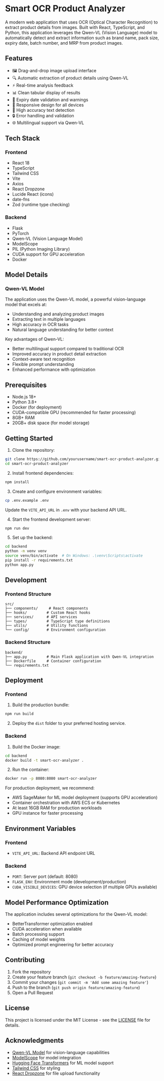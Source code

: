 # Smart OCR Product Analyzer

A modern web application that uses OCR (Optical Character Recognition) to extract product details from images. Built with React, TypeScript, and Python, this application leverages the Qwen-VL (Vision Language) model to automatically detect and extract information such as brand name, pack size, expiry date, batch number, and MRP from product images.

## Features

- 🖼️ Drag-and-drop image upload interface
- 🔍 Automatic extraction of product details using Qwen-VL
- ⚡ Real-time analysis feedback
- 📊 Clean tabular display of results
- 🚨 Expiry date validation and warnings
- 📱 Responsive design for all devices
- 🎯 High accuracy text detection
- 🔒 Error handling and validation
- 🌐 Multilingual support via Qwen-VL

## Tech Stack

### Frontend
- React 18
- TypeScript
- Tailwind CSS
- Vite
- Axios
- React Dropzone
- Lucide React (icons)
- date-fns
- Zod (runtime type checking)

### Backend
- Flask
- PyTorch
- Qwen-VL (Vision Language Model)
- ModelScope
- PIL (Python Imaging Library)
- CUDA support for GPU acceleration
- Docker

## Model Details

### Qwen-VL Model
The application uses the Qwen-VL model, a powerful vision-language model that excels at:
- Understanding and analyzing product images
- Extracting text in multiple languages
- High accuracy in OCR tasks
- Natural language understanding for better context

Key advantages of Qwen-VL:
- Better multilingual support compared to traditional OCR
- Improved accuracy in product detail extraction
- Context-aware text recognition
- Flexible prompt understanding
- Enhanced performance with optimization

## Prerequisites

- Node.js 18+
- Python 3.8+
- Docker (for deployment)
- CUDA-compatible GPU (recommended for faster processing)
- 8GB+ RAM
- 20GB+ disk space (for model storage)

## Getting Started

1. Clone the repository:
```bash
git clone https://github.com/yourusername/smart-ocr-product-analyzer.git
cd smart-ocr-product-analyzer
```

2. Install frontend dependencies:
```bash
npm install
```

3. Create and configure environment variables:
```bash
cp .env.example .env
```
Update the `VITE_API_URL` in `.env` with your backend API URL.

4. Start the frontend development server:
```bash
npm run dev
```

5. Set up the backend:
```bash
cd backend
python -m venv venv
source venv/bin/activate  # On Windows: .\venv\Scripts\activate
pip install -r requirements.txt
python app.py
```

## Development

### Frontend Structure
```
src/
├── components/     # React components
├── hooks/         # Custom React hooks
├── services/      # API services
├── types/         # TypeScript type definitions
├── utils/         # Utility functions
└── config/        # Environment configuration
```

### Backend Structure
```
backend/
├── app.py         # Main Flask application with Qwen-VL integration
├── Dockerfile     # Container configuration
└── requirements.txt
```

## Deployment

### Frontend
1. Build the production bundle:
```bash
npm run build
```

2. Deploy the `dist` folder to your preferred hosting service.

### Backend
1. Build the Docker image:
```bash
cd backend
docker build -t smart-ocr-analyzer .
```

2. Run the container:
```bash
docker run -p 8080:8080 smart-ocr-analyzer
```

For production deployment, we recommend:
- AWS SageMaker for ML model deployment (supports GPU acceleration)
- Container orchestration with AWS ECS or Kubernetes
- At least 16GB RAM for production workloads
- GPU instance for faster processing

## Environment Variables

### Frontend
- `VITE_API_URL`: Backend API endpoint URL

### Backend
- `PORT`: Server port (default: 8080)
- `FLASK_ENV`: Environment mode (development/production)
- `CUDA_VISIBLE_DEVICES`: GPU device selection (if multiple GPUs available)

## Model Performance Optimization

The application includes several optimizations for the Qwen-VL model:
- BetterTransformer optimization enabled
- CUDA acceleration when available
- Batch processing support
- Caching of model weights
- Optimized prompt engineering for better accuracy

## Contributing

1. Fork the repository
2. Create your feature branch (`git checkout -b feature/amazing-feature`)
3. Commit your changes (`git commit -m 'Add some amazing feature'`)
4. Push to the branch (`git push origin feature/amazing-feature`)
5. Open a Pull Request

## License

This project is licensed under the MIT License - see the [LICENSE](LICENSE) file for details.

## Acknowledgments

- [Qwen-VL Model](https://huggingface.co/Qwen/Qwen-VL) for vision-language capabilities
- [ModelScope](https://modelscope.cn/models) for model integration
- [Hugging Face Transformers](https://huggingface.co/docs/transformers/index) for ML model support
- [Tailwind CSS](https://tailwindcss.com/) for styling
- [React Dropzone](https://react-dropzone.js.org/) for file upload functionality

